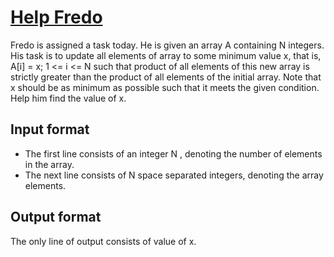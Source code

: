 # [Help Fredo][link]

Fredo is assigned a task today. He is given an array A containing N integers. His task is to update all elements of array to some minimum value x, that is, A[i] = x; 1 <= i <= N such that product of all elements of this new array is strictly greater than the product of all elements of the initial array. Note that x should be as minimum as possible such that it meets the given condition. Help him find the value of x.

## Input format

- The first line consists of an integer N , denoting the number of elements in the array.
- The next line consists of N space separated integers, denoting the array elements.

## Output format

The only line of output consists of value of x.

[link]: https://www.hackerearth.com/practice/algorithms/searching/binary-search/practice-problems/algorithm/help-fredo/
